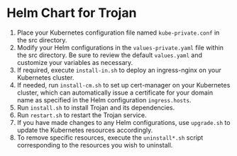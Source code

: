 # Helm Chart for Trojan

1. Place your Kubernetes configuration file named `kube-private.conf` in the src directory.
2. Modify your Helm configurations in the `values-private.yaml` file within the src directory. Be sure to review the default `values.yaml` and customize your variables as necessary.
3. If required, execute `install-in.sh` to deploy an ingress-nginx on your Kubernetes cluster.
4. If needed, run `install-cm.sh` to set up cert-manager on your Kubernetes cluster, which can automatically issue a certificate for your domain name as specified in the Helm configuration `ingress.hosts`.
5. Run `install.sh` to install Trojan and its dependencies.
6. Run `restart.sh` to restart the Trojan service.
7. If you have made changes to any Helm configurations, use `upgrade.sh` to update the Kubernetes resources accordingly.
8. To remove specific resources, execute the `uninstall*.sh` script corresponding to the resources you wish to uninstall.
